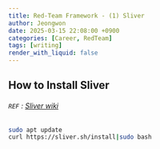 ```yaml
---
title: Red-Team Framework - (1) Sliver
author: Jeongwon
date: 2025-03-15 22:08:00 +0900
categories: [Career, RedTeam]
tags: [writing]
render_with_liquid: false
---
```

## How to Install Sliver
###### `REF` : [Sliver wiki](https://sliver.sh/docs?name=Getting+Started)

```bash
sudo apt update
curl https://sliver.sh/install|sudo bash
```


